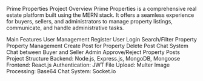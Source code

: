 Prime Properties
Project Overview
Prime Properties is a comprehensive real estate platform built using the MERN stack. It offers a seamless experience for buyers, sellers, and administrators to manage property listings, communicate, and handle administrative tasks.

Main Features
User Management
Register User
Login
Search/Filter Property
Property Management
Create Post for Property
Delete Post
Chat System
Chat between Buyer and Seller
Admin
Approve/Reject Property Posts
Project Structure
Backend: Node.js, Express.js, MongoDB, Mongoose
Frontend: React.js
Authentication: JWT
File Upload: Multer
Image Processing: Base64
Chat System: Socket.io
